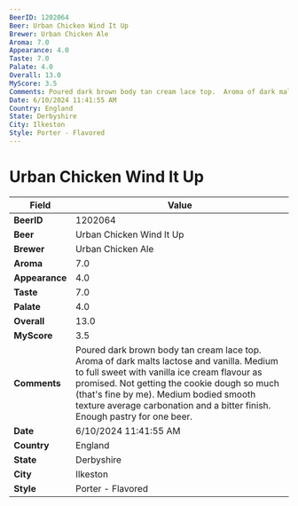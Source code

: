 ```yaml
---
BeerID: 1202064
Beer: Urban Chicken Wind It Up
Brewer: Urban Chicken Ale
Aroma: 7.0
Appearance: 4.0
Taste: 7.0
Palate: 4.0
Overall: 13.0
MyScore: 3.5
Comments: Poured dark brown body tan cream lace top.  Aroma of dark malts lactose and vanilla.  Medium to full sweet with vanilla ice cream flavour as promised.  Not getting the cookie dough so much (that's fine by me). Medium bodied smooth texture average carbonation and a bitter finish.  Enough pastry for one beer.
Date: 6/10/2024 11:41:55 AM
Country: England
State: Derbyshire
City: Ilkeston
Style: Porter - Flavored
---
```


# Urban Chicken Wind It Up

| Field         | Value |
|---------------|-------|
| **BeerID** | 1202064 |
| **Beer** | Urban Chicken Wind It Up |
| **Brewer** | Urban Chicken Ale |
| **Aroma** | 7.0 |
| **Appearance** | 4.0 |
| **Taste** | 7.0 |
| **Palate** | 4.0 |
| **Overall** | 13.0 |
| **MyScore** | 3.5 |
| **Comments** | Poured dark brown body tan cream lace top.  Aroma of dark malts lactose and vanilla.  Medium to full sweet with vanilla ice cream flavour as promised.  Not getting the cookie dough so much (that's fine by me). Medium bodied smooth texture average carbonation and a bitter finish.  Enough pastry for one beer. |
| **Date** | 6/10/2024 11:41:55 AM |
| **Country** | England |
| **State** | Derbyshire |
| **City** | Ilkeston |
| **Style** | Porter - Flavored |
